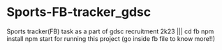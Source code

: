 # Sports-FB-tracker_gdsc
Sports tracker(FB) task as a part of gdsc recruitment 2k23 |||
cd fb
npm install 
npm start 
for running this project
(go inside fb file to know more!!)
